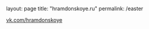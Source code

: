 layout: page
title: "hramdonskoye.ru"
permalink: /easter

[vk.com/hramdonskoye](https://vk.com/wall861372273_2)
